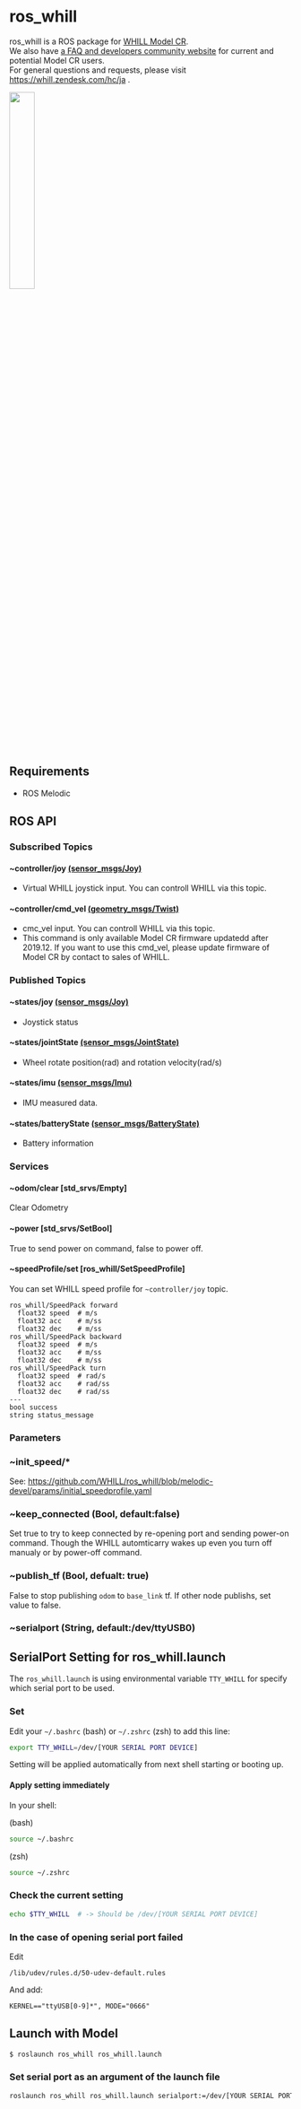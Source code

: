 # ros_whill
ros_whill is a ROS package for [WHILL Model CR](https://whill.jp/model-cr).<br>
We also have [a FAQ and developers community website](https://whill.zendesk.com/hc/ja) for current and potential Model CR users.<br>
For general questions and requests, please visit https://whill.zendesk.com/hc/ja .

<img src="https://user-images.githubusercontent.com/2618822/45492944-89421c00-b7a8-11e8-9c92-22aa3f28f6e4.png" width=30%>

## Requirements
- ROS Melodic

## ROS API

### Subscribed Topics

#### ~controller/joy [(sensor_msgs/Joy)](http://docs.ros.org/api/sensor_msgs/html/msg/Joy.html)
- Virtual WHILL joystick input. You can controll WHILL via this topic.

#### ~controller/cmd_vel [(geometry_msgs/Twist)](http://docs.ros.org/api/geometry_msgs/html/msg/Twist.html)
- cmc_vel input. You can controll WHILL via this topic.
- This command is only available Model CR firmware updatedd after 2019.12. If you want to use this cmd_vel, please update firmware of Model CR by contact to sales of WHILL.

### Published Topics

#### ~states/joy [(sensor_msgs/Joy)](http://docs.ros.org/api/sensor_msgs/html/msg/Joy.html)
- Joystick status

#### ~states/jointState [(sensor_msgs/JointState)](http://docs.ros.org/api/sensor_msgs/html/msg/JointState.html)
- Wheel rotate position(rad) and rotation velocity(rad/s)

#### ~states/imu [(sensor_msgs/Imu)](http://docs.ros.org/api/sensor_msgs/html/msg/Imu.html)
- IMU measured data.

#### ~states/batteryState [(sensor_msgs/BatteryState)](http://docs.ros.org/api/sensor_msgs/html/msg/BatteryState.html)
- Battery information


### Services

#### ~odom/clear [std_srvs/Empty]
Clear Odometry

#### ~power [std_srvs/SetBool]
True to send power on command, false to power off.

#### ~speedProfile/set [ros_whill/SetSpeedProfile]
You can set WHILL speed profile for `~controller/joy` topic.
```
ros_whill/SpeedPack forward
  float32 speed  # m/s
  float32 acc    # m/ss
  float32 dec    # m/ss
ros_whill/SpeedPack backward
  float32 speed  # m/s
  float32 acc    # m/ss
  float32 dec    # m/ss
ros_whill/SpeedPack turn
  float32 speed  # rad/s
  float32 acc    # rad/ss
  float32 dec    # rad/ss
---
bool success
string status_message

```

### Parameters

### ~init_speed/*
See: https://github.com/WHILL/ros_whill/blob/melodic-devel/params/initial_speedprofile.yaml

### ~keep_connected (Bool, default:false)
Set true to try to keep connected by re-opening port and sending power-on command. Though the WHILL automticarry wakes up even you turn off manualy or by power-off command.

### ~publish_tf (Bool, defualt: true)
False to stop publishing `odom` to `base_link` tf. If other node publishs, set value to false.

### ~serialport (String, default:/dev/ttyUSB0)


## SerialPort Setting for ros_whill.launch
The `ros_whill.launch` is using environmental variable `TTY_WHILL` for specify which serial port to be used.

### Set

Edit your `~/.bashrc` (bash) or `~/.zshrc` (zsh) to add this line:

```sh
export TTY_WHILL=/dev/[YOUR SERIAL PORT DEVICE]
```
Setting will be applied automatically from next shell starting or booting up.

#### Apply setting immediately

In your shell:

(bash)
```bash
source ~/.bashrc
```

(zsh)
```zsh
source ~/.zshrc
```

### Check the current setting
```sh
echo $TTY_WHILL  # -> Should be /dev/[YOUR SERIAL PORT DEVICE]
```

### In the case of opening serial port failed

Edit
```
/lib/udev/rules.d/50-udev-default.rules
```

And add:
```
KERNEL=="ttyUSB[0-9]*", MODE="0666"
```


## Launch with Model
```sh
$ roslaunch ros_whill ros_whill.launch
```

### Set serial port as an argument of the launch file
```sh
roslaunch ros_whill ros_whill.launch serialport:=/dev/[YOUR SERIAL PORT DEVICE]
```
